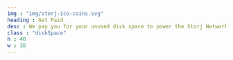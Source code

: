 ```yaml
---
img : "img/storj-ico-coins.svg"
heading : Get Paid
desc : We pay you for your unused disk space to power the Storj Network and securely store encrypted data from Tardigrade cloud storage users.
class : "diskSpace"
h : 40
w : 38
---
```

